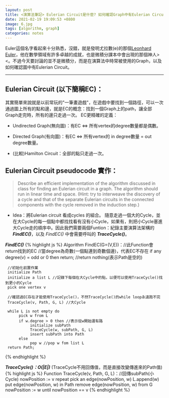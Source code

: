 ```yaml
---
layout: post
title: <演算法筆記> Eulerian Circuit是什麼? 如何確認Graph中有Eulerian Circuit? 
date: 2021-02-19 19:09:53 +0800
image: 6.jpg
tags: [algorithm, graph]
categories: notes
---
```

Euler這個名字看起來十分熟悉，沒錯，就是發明尤拉數(e)的那個[Leonhard Euler](https://zh.wikipedia.org/wiki/%E8%90%8A%E6%98%82%E5%93%88%E5%BE%B7%C2%B7%E6%AD%90%E6%8B%89)，他在數學領域有許多卓越的成就，也是微積分課本中會出現的那個神人><。不過今天要討論的並不是微積分，而是在演算法中時常被使用的Graph，以及如何確認圖中有Eulerian Circuit。

***

## Eulerian Circuit (以下簡稱EC)：
其實簡單來說就是以前常玩的"一筆畫遊戲"，在遊戲中要找到一個路徑，可以一次通過圖上所有的點和邊，就是EC的概念：找到一個Graph上的path，讓全部Graph走完時，所有的邊只走過一次。
EC更精確的定義：
* Undirected Graph(無向圖)：有EC <=> 所有vertex的degree數量都是偶數。

* Directed Graph(有向圖)：有EC <=> 所有vertex的 in degree數量 = out degree數量。

* (比較)Hamilton Circuit：全部的點只走過一次。

## Eulerian Circuit pseudocode 實作：
> Describe an efficient implementation of the algorithm discussed in class for finding an Eulerian circuit in a graph. The algorithm should run in linear time and space.  (Hint: try to interweave the discovery of a cycle and that of the separate Eulerian circuits in the connected components with the cycle removed in the induction step.)


* Idea：將Eulerian circuit 看成cycles 的組合。
隨意走過一個大的Cycle，並在大Cycle的每一個點中都找找看有沒有小Cycle，如果有，則把小Cycle塞進大Cycle走的順序中。因此我們需要兩個Funtion：紀錄主要演算法架構的 _**FindEC()**_，以及 _FindEC()_ 中會需要呼叫的 _**TraceCycle()**_。

_**FindEC()**_
{% highlight js %}
Algorithm FindEC(G=(V,E))：//此Function會return找到的EC
     //當degree為奇數(一個點連到奇數個邊)，代表EC不存在
     if any degree(v) = odd or 0 then
          return; //return nothing(表示Path是空的)

     //初始化前置作業
     initialize Path
     initialize a list L //記錄下每個在大Cycle中的點，以便可以使用TraceCycle()找到更小的Cycle
     pick one vertex v

     //確認過EC存在才能使用TraceCycle()，不然TraceCycle()的while loop永遠跑不完
     TraceCycle(v, Path, G, L) //大Cycle

     while L is not empty do
          pick w from L
          if w.degree > 0 then //表示從w開始還有路
               initialize subPath    
               TraceCycle(w, subPath, G, L)
               insert subPath into Path
          else
               pop w //pop w fom list L
     return Path;
{% endhighlight %}

_**TraceCycle()：O(|E|)**_
(TraceCycle不用回傳值，而是直接改變傳進來的Path值)
{% highlight js %}
Function TraceCycle(v, Path, G, L)：//回傳subPath(小Cycle)
     nowPosition := v
     repeat
          pick an edge(nowPosition, w)
          L.append(w)
          put edge(nowPosition, w) in Path
          remove edge(nowPosition, w) from G
          nowPosition := w
     until nowPosition == v
{% endhighlight %}